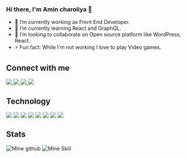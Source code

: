 
### Hi there, I'm Amin charoliya 👋 

- 🔭 I’m currently working as Front End Developer.
- 🌱 I’m currently learning React and GraphQL.
- 👯 I’m looking to collaborate on Open source platform like WordPress, React.
- ⚡ Fun fact: While I'm not working I love to play Video games.

## Connect with me

<a href="mailto:ameencharoliya@gmail.com" target="_blank">
  <img src="https://img.shields.io/badge/Gmail-D14836?style=for-the-badge&logo=gmail&logoColor=white" />
</a>
<a href="https://twitter.com/amincahroliya/" target="_blank">
  <img src="https://img.shields.io/badge/Twitter-1DA1F2?style=for-the-badge&logo=twitter&logoColor=white" />
</a>
<a href="https://www.linkedin.com/in/amin-charoliya-392bab81/" target="_blank">
  <img src="https://img.shields.io/badge/LinkedIn-0077B5?style=for-the-badge&logo=linkedin&logoColor=white" />
</a>
<a href="https://amincharoliya.com/" target="_blank">
  <img src="https://img.shields.io/badge/Chetan@WP-FEAA2D?style=for-the-badge&logo=Personal%20Site&logoColor=white" />
</a>

## Technology 
<img src="https://img.shields.io/badge/Wordpress-21759B?style=for-the-badge&logo=wordpress&logoColor=white" /> <img src="https://img.shields.io/badge/HTML-239120?style=for-the-badge&logo=html5&logoColor=white" />
<img src="https://img.shields.io/badge/CSS-239120?&style=for-the-badge&logo=css3&logoColor=white" />
<img src="https://img.shields.io/badge/JavaScript-F7DF1E?style=for-the-badge&logo=javascript&logoColor=black" />
<img src="https://img.shields.io/badge/Sass-CC6699?style=for-the-badge&logo=sass&logoColor=white" />
<img src="https://img.shields.io/badge/npm-CB3837?style=for-the-badge&logo=npm&logoColor=white" />
<img src="https://img.shields.io/badge/React-20232A?style=for-the-badge&logo=react&logoColor=61DAFB" />
<img src="https://img.shields.io/badge/Git-F05032?style=for-the-badge&logo=git&logoColor=white" />

## Stats

![Mine github](https://github-readme-stats.vercel.app/api?username=amincharoliya&include_all_commits=true&count_private=true&show_icons=true&theme=vision-friendly-dark&layout=compact)
![Mine Skill](https://github-readme-stats.vercel.app/api/top-langs/?username=amincharoliya&langs_count=4&theme=vision-friendly-dark&layout=compact)
